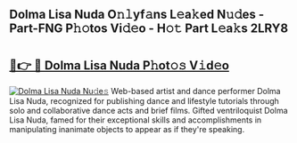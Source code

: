 ## Dolma Lisa Nuda O𝚗𝚕yf𝚊ns L𝚎a𝚔ed N𝚞𝚍es - Part-FNG P𝚑𝚘tos Vi𝚍𝚎o - H𝚘𝚝 Part L𝚎a𝚔s 2LRY8

# <h2><a href="http://kf30t4.oniu.top/?m=Dolma+Lisa+Nuda">🔗👉 🔴 Dolma Lisa Nuda P𝚑ot𝚘𝚜 V𝚒d𝚎o</a></h2>

[![Dolma Lisa Nuda Nu𝚍e𝚜](https://i.imgur.com/0qMVB7G.gif)](http://kf30t4.oniu.top/?m=Dolma+Lisa+Nuda)
Web-based artist and dance performer Dolma Lisa Nuda, recognized for publishing dance and lifestyle tutorials through solo and collaborative dance acts and brief films. Gifted ventriloquist Dolma Lisa Nuda, famed for their exceptional skills and accomplishments in manipulating inanimate objects to appear as if they're speaking.  
